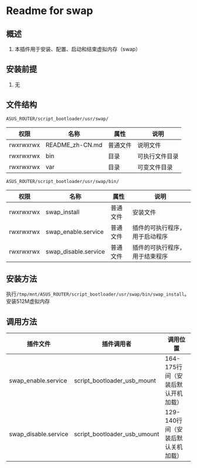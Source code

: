 # Readme for swap

## 概述

1. 本插件用于安装、配置、启动和结束虚拟内存（swap）

## 安装前提

1. 无

## 文件结构

`ASUS_ROUTER/script_bootloader/usr/swap/`

| 权限      | 名称      | 属性     | 说明           |
| --------- | --------- | -------- | -------------- |
| rwxrwxrwx | README_zh-CN.md | 普通文件 | 说明文件       |
| rwxrwxrwx | bin       | 目录     | 可执行文件目录 |
| rwxrwxrwx | var       | 目录     | 可变文件目录   |

`ASUS_ROUTER/script_bootloader/usr/swap/bin/`

| 权限      | 名称                 | 属性     | 说明                           |
| --------- | -------------------- | -------- | ------------------------------ |
| rwxrwxrwx | swap_install         | 普通文件 | 安装文件                       |
| rwxrwxrwx | swap_enable.service  | 普通文件 | 插件的可执行程序，用于启动程序 |
| rwxrwxrwx | swap_disable.service | 普通文件 | 插件的可执行程序，用于结束程序 |

## 安装方法

执行`/tmp/mnt/ASUS_ROUTER/script_bootloader/usr/swap/bin/swap_install`。安装512M虚拟内存

## 调用方法

| 插件文件             | 插件调用者                   | 调用位置                          |
| -------------------- | ---------------------------- | --------------------------------- |
| swap_enable.service  | script_bootloader_usb_mount  | 164-175行间（安装后默认开机加载） |
| swap_disable.service | script_bootloader_usb_umount | 129-140行间（安装后默认关机加载） |